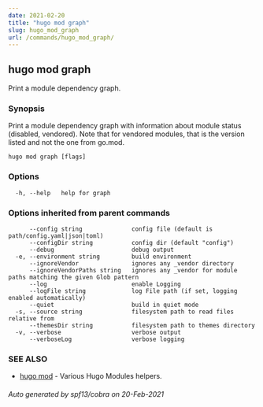 ```yaml
---
date: 2021-02-20
title: "hugo mod graph"
slug: hugo_mod_graph
url: /commands/hugo_mod_graph/
---
```

## hugo mod graph

Print a module dependency graph.

### Synopsis

Print a module dependency graph with information about module status (disabled, vendored).
Note that for vendored modules, that is the version listed and not the one from go.mod.


```
hugo mod graph [flags]
```

### Options

```
  -h, --help   help for graph
```

### Options inherited from parent commands

```
      --config string              config file (default is path/config.yaml|json|toml)
      --configDir string           config dir (default "config")
      --debug                      debug output
  -e, --environment string         build environment
      --ignoreVendor               ignores any _vendor directory
      --ignoreVendorPaths string   ignores any _vendor for module paths matching the given Glob pattern
      --log                        enable Logging
      --logFile string             log File path (if set, logging enabled automatically)
      --quiet                      build in quiet mode
  -s, --source string              filesystem path to read files relative from
      --themesDir string           filesystem path to themes directory
  -v, --verbose                    verbose output
      --verboseLog                 verbose logging
```

### SEE ALSO

* [hugo mod](/commands/hugo_mod/)	 - Various Hugo Modules helpers.

###### Auto generated by spf13/cobra on 20-Feb-2021
